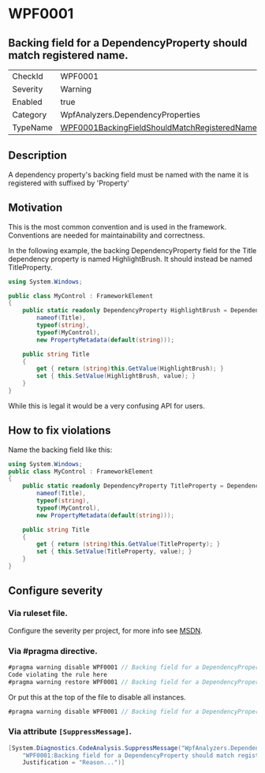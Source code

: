 ﻿# WPF0001
## Backing field for a DependencyProperty should match registered name.

<!-- start generated table -->
<table>
<tr>
  <td>CheckId</td>
  <td>WPF0001</td>
</tr>
<tr>
  <td>Severity</td>
  <td>Warning</td>
</tr>
<tr>
  <td>Enabled</td>
  <td>true</td>
</tr>
<tr>
  <td>Category</td>
  <td>WpfAnalyzers.DependencyProperties</td>
</tr>
<tr>
  <td>TypeName</td>
  <td><a href="https://github.com/DotNetAnalyzers/WpfAnalyzers/blob/master/WpfAnalyzers.Analyzers/DependencyProperties/WPF0001BackingFieldShouldMatchRegisteredName.cs">WPF0001BackingFieldShouldMatchRegisteredName</a></td>
</tr>
</table>
<!-- end generated table -->

## Description

A dependency property's backing field must be named with the name it is registered with suffixed by 'Property'

## Motivation

This is the most common convention and is used in the framework. Conventions are needed for maintainability and correctness.

In the following example, the backing DependencyProperty field for the Title dependency property is named HighlightBrush. It should instead be named TitleProperty.

```C#
using System.Windows;

public class MyControl : FrameworkElement
{
    public static readonly DependencyProperty HighlightBrush = DependencyProperty.Register(
        nameof(Title),
        typeof(string),
        typeof(MyControl),
        new PropertyMetadata(default(string)));

    public string Title
    {
        get { return (string)this.GetValue(HighlightBrush); }
        set { this.SetValue(HighlightBrush, value); }
    }
}
```

While this is legal it would be a very confusing API for users.

## How to fix violations

Name the backing field like this:

```C#
using System.Windows;
public class MyControl : FrameworkElement
{
    public static readonly DependencyProperty TitleProperty = DependencyProperty.Register(
        nameof(Title),
        typeof(string),
        typeof(MyControl),
        new PropertyMetadata(default(string)));

    public string Title
    {
        get { return (string)this.GetValue(TitleProperty); }
        set { this.SetValue(TitleProperty, value); }
    }
}
```

<!-- start generated config severity -->
## Configure severity

### Via ruleset file.

Configure the severity per project, for more info see [MSDN](https://msdn.microsoft.com/en-us/library/dd264949.aspx).

### Via #pragma directive.
```C#
#pragma warning disable WPF0001 // Backing field for a DependencyProperty should match registered name.
Code violating the rule here
#pragma warning restore WPF0001 // Backing field for a DependencyProperty should match registered name.
```

Or put this at the top of the file to disable all instances.
```C#
#pragma warning disable WPF0001 // Backing field for a DependencyProperty should match registered name.
```

### Via attribute `[SuppressMessage]`.

```C#
[System.Diagnostics.CodeAnalysis.SuppressMessage("WpfAnalyzers.DependencyProperties", 
    "WPF0001:Backing field for a DependencyProperty should match registered name.", 
    Justification = "Reason...")]
```
<!-- end generated config severity -->
